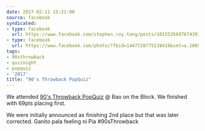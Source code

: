 ```yaml
---
date: 2017-02-11 15:21:00
source: facebook
syndicated:
- type: facebook
  url: https://www.facebook.com/stephen.roy.tang/posts/10155356976743912
- type: facebook
  url: https://www.facebook.com/photo/?fbid=1447728775238410&set=a.100562206621747
tags:
- 90sthrowback
- quiznight
- popquiz
- '2017'
title: "90's Throwback PopQuiz"
---
```


We attended [90's Throwback PopQuiz](https://www.facebook.com/events/1536857713010004) @ Bao on the Block. We finished with 69pts placing first.

We were initially announced as finishing 2nd place but that was later corrected. Ganito pala feeling ni Pia #90sThrowback